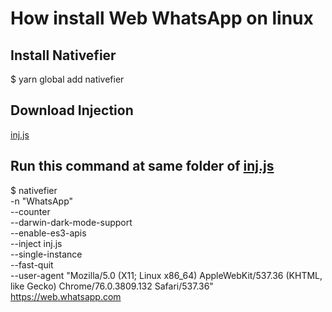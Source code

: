 # How install Web WhatsApp on linux
## Install Nativefier
$ yarn global add nativefier
## Download Injection
[inj.js](inj.js)
## Run this command at same folder of [inj.js](inj.js)
$ nativefier \
-n "WhatsApp" \
--counter \
--darwin-dark-mode-support \
--enable-es3-apis \
--inject inj.js \
--single-instance \
--fast-quit \
--user-agent "Mozilla/5.0 (X11; Linux x86_64) AppleWebKit/537.36 (KHTML, like Gecko) Chrome/76.0.3809.132 Safari/537.36" \
https://web.whatsapp.com
